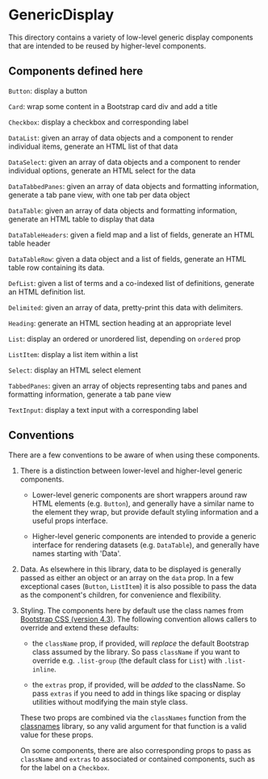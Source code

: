 # GenericDisplay

This directory contains a variety of low-level generic display components that
are intended to be reused by higher-level components.

## Components defined here

`Button`: display a button

`Card`: wrap some content in a Bootstrap card div and add a title

`Checkbox`: display a checkbox and corresponding label

`DataList`: given an array of data objects and a component to render
individual items, generate an HTML list of that data

`DataSelect`: given an array of data objects and a component to render
individual options, generate an HTML select for the data

`DataTabbedPanes`: given an array of data objects and formatting
information, generate a tab pane view, with one tab per data object

`DataTable`: given an array of data objects and formatting information,
generate an HTML table to display that data

`DataTableHeaders`: given a field map and a list of fields, generate
an HTML table header

`DataTableRow`: given a data object and a list of fields, generate an
HTML table row containing its data.

`DefList`: given a list of terms and a co-indexed list of definitions,
generate an HTML definition list.

`Delimited`: given an array of data, pretty-print this data with
delimiters.

`Heading`: generate an HTML section heading at an appropriate level

`List`: display an ordered or unordered list, depending on `ordered`
prop

`ListItem`: display a list item within a list

`Select`: display an HTML select element

`TabbedPanes`: given an array of objects representing tabs and panes
and formatting information, generate a tab pane view

`TextInput`: display a text input with a corresponding label

## Conventions

There are a few conventions to be aware of when using these components.

1. There is a distinction between lower-level and higher-level generic
   components.

   - Lower-level generic components are short wrappers around raw HTML
     elements (e.g. `Button`), and generally have a similar name to the
     element they wrap, but provide default styling information and a
     useful props interface.

   - Higher-level generic components are intended to provide a generic
     interface for rendering datasets (e.g. `DataTable`), and
     generally have names starting with 'Data'.

1. Data.  As elsewhere in this library, data to be displayed is
   generally passed as either an object or an array on the `data`
   prop.  In a few exceptional cases (`Button`, `ListItem`) it is also
   possible to pass the data as the component's children, for
   convenience and flexibility.

1. Styling.  The components here by default use the class names from
   [Bootstrap CSS (version 4.3)](https://getbootstrap.com/docs/4.3/layout/overview/).
   The following convention allows callers to override and extend
   these defaults:

   - the `className` prop, if provided, will *replace* the default
     Bootstrap class assumed by the library.  So pass `className` if
     you want to override e.g. `.list-group` (the default class for
     `List`) with `.list-inline`.

   - the `extras` prop, if provided, will be *added* to the className.
     So pass `extras` if you need to add in things like spacing or
     display utilities without modifying the main style class.

   These two props are combined via the `classNames` function from
   the [classnames](https://www.npmjs.com/package/classnames) library,
   so any valid argument for that function is a valid value for these
   props.
     
   On some components, there are also corresponding props to pass as
   `className` and `extras` to associated or contained components,
   such as for the label on a `Checkbox`.
   
